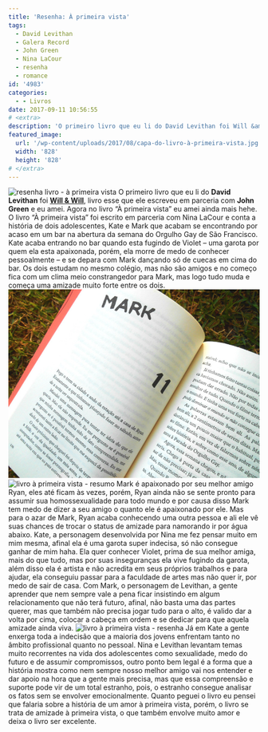 ```yaml
---
title: 'Resenha: À primeira vista'
tags:
  - David Levithan
  - Galera Record
  - John Green
  - Nina LaCour
  - resenha
  - romance
id: '4983'
categories:
  - - Livros
date: 2017-09-11 10:56:55
# <extra>
description: 'O primeiro livro que eu li do David Levithan foi Will &amp; Will, livro esse que ele escreveu em parceria com John Green e eu amei. Agora no livro “À primeira vista” eu amei ainda mais hehe. O livro “À primeira vista” foi escrito em parceria com Nina LaCour e conta a história de dois adolescentes, Kate e Mark que acabam se encontrando por acaso em um bar na abertura da semana do Orgulho Gay de São Francisco. Kate acaba entrando no bar quando esta fugindo de Violet – uma garota por quem ela esta apaixonada, porém, ela morre de medo de conhecer pessoalmente – e se depara com Mark dançando só de cuecas em cima do bar. Os dois estudam no mesmo colégio, mas não são amigos e no começo fica com um clima meio constrangedor para Mark, mas &hellip;'
featured_image: 
  url: '/wp-content/uploads/2017/08/capa-do-livro-à-primeira-vista.jpg'
  width: '828'
  height: '828'
# </extra>
---
```


![resenha livro - à primeira vista](/wp-content/uploads/2017/08/capa-do-livro-à-primeira-vista.jpg) O primeiro livro que eu li do **David Levithan** foi [**Will & Will**](http://natalia.blog.br/resenha-will-will-um-nome-um-destino/), livro esse que ele escreveu em parceria com **John Green** e eu amei. Agora no livro “À primeira vista” eu amei ainda mais hehe. O livro “À primeira vista” foi escrito em parceria com Nina LaCour e conta a história de dois adolescentes, Kate e Mark que acabam se encontrando por acaso em um bar na abertura da semana do Orgulho Gay de São Francisco. Kate acaba entrando no bar quando esta fugindo de Violet – uma garota por quem ela esta apaixonada, porém, ela morre de medo de conhecer pessoalmente – e se depara com Mark dançando só de cuecas em cima do bar. Os dois estudam no mesmo colégio, mas não são amigos e no começo fica com um clima meio constrangedor para Mark, mas logo tudo muda e começa uma amizade muito forte entre os dois. ![resumo livro - à primeira vista](/wp-content/uploads/2017/08/páginas-do-livro-à-primeira-vista.jpg) ![livro à primeira vista - resumo](/wp-content/uploads/2017/08/lombada-livro-à-primeira-vista.jpg) Mark é apaixonado por seu melhor amigo Ryan, eles até ficam às vezes, porém, Ryan ainda não se sente pronto para assumir sua homossexualidade para todo mundo e por causa disso Mark tem medo de dizer a seu amigo o quanto ele é apaixonado por ele. Mas para o azar de Mark, Ryan acaba conhecendo uma outra pessoa e ali ele vê suas chances de trocar o status de amizade para namorando ir por água abaixo. Kate, a personagem desenvolvida por Nina me fez pensar muito em mim mesma, afinal ela é uma garota super indecisa, só não consegue ganhar de mim haha. Ela quer conhecer Violet, prima de sua melhor amiga, mais do que tudo, mas por suas inseguranças ela vive fugindo da garota, além disso ela é artista e não acredita em seus próprios trabalhos e para ajudar, ela conseguiu passar para a faculdade de artes mas não quer ir, por medo de sair de casa. Com Mark, o personagem de Levithan, a gente aprender que nem sempre vale a pena ficar insistindo em algum relacionamento que não terá futuro, afinal, não basta uma das partes querer, mas que também não precisa jogar tudo para o alto, é valido dar a volta por cima, colocar a cabeça em ordem e se dedicar para que aquela amizade ainda viva. ![livro à primeira vista - resenha](/wp-content/uploads/2017/08/contra-capa-à-primeira-vista.jpg) Já em Kate a gente enxerga toda a indecisão que a maioria dos jovens enfrentam tanto no âmbito profissional quanto no pessoal. Nina e Levithan levantam temas muito recorrentes na vida dos adolescentes como sexualidade, medo do futuro e de assumir compromissos, outro ponto bem legal é a forma que a história mostra como nem sempre nosso melhor amigo vai nos entender e dar apoio na hora que a gente mais precisa, mas que essa compreensão e suporte pode vir de um total estranho, pois, o estranho consegue analisar os fatos sem se envolver emocionalmente. Quanto peguei o livro eu pensei que falaria sobre a história de um amor à primeira vista, porém, o livro se trata de amizade à primeira vista, o que também envolve muito amor e deixa o livro ser excelente.
